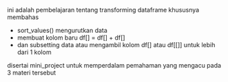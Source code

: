 ini adalah pembelajaran tentang transforming dataframe khususnya membahas
- sort_values() mengurutkan data
- membuat kolom baru df[] = df[] + df[]
- dan subsetting data atau mengambil kolom df[] atau df[[]] untuk lebih dari 1 kolom

disertai mini_project untuk memperdalam pemahaman yang mengacu pada 3 materi tersebut
